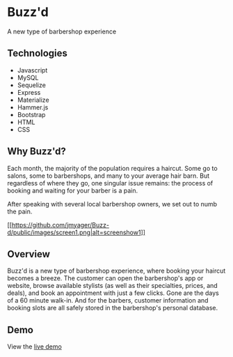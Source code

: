 # Buzz'd
A new type of barbershop experience

## Technologies
- Javascript
- MySQL
- Sequelize
- Express
- Materialize
- Hammer.js
- Bootstrap
- HTML
- CSS

## Why Buzz'd?
Each month, the majority of the population requires a haircut. Some go to salons, some to barbershops, and many to your average hair barn. But regardless of where they go, one singular issue remains: the process of booking and waiting for your barber is a pain. 

After speaking with several local barbershop owners, we set out to numb the pain.

[[https://github.com/jmyager/Buzz-d/public/images/screen1.png|alt=screenshow1]]

## Overview
Buzz'd is a new type of barbershop experience, where booking your haircut becomes a breeze. The customer can open the barbershop's app or website, browse available stylists (as well as their specialties, prices, and deals), and book an appointment with just a few clicks. Gone are the days of a 60 minute walk-in. And for the barbers, customer information and booking slots are all safely stored in the barbershop's personal database.

## Demo
View the [live demo](https://fathomless-depths-99227.herokuapp.com/)
